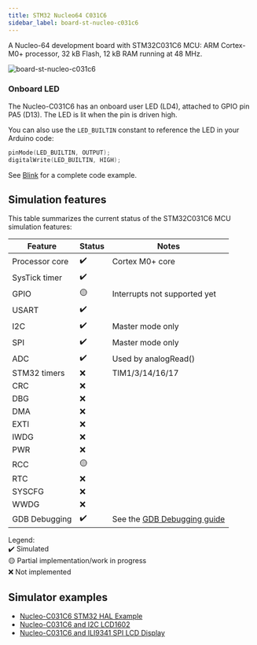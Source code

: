 ```yaml
---
title: STM32 Nucleo64 C031C6
sidebar_label: board-st-nucleo-c031c6
---
```


A Nucleo-64 development board with STM32C031C6 MCU: ARM Cortex-M0+ processor, 32 kB Flash, 12 kB RAM running at 48 MHz.

![board-st-nucleo-c031c6](https://raw.githubusercontent.com/wokwi/wokwi-boards/main/boards/st-nucleo-c031c6/board.svg)

### Onboard LED

The Nucleo-C031C6 has an onboard user LED (LD4), attached to GPIO pin PA5 (D13). The LED is lit when the pin is driven high.

You can also use the `LED_BUILTIN` constant to reference the LED in your Arduino code:

```cpp
pinMode(LED_BUILTIN, OUTPUT);
digitalWrite(LED_BUILTIN, HIGH);
```

See [Blink](https://wokwi.com/projects/365916265388374017) for a complete code example.

## Simulation features

This table summarizes the current status of the STM32C031C6 MCU simulation features:

| Feature        | Status | Notes                                           |
| -------------- | ------ | ----------------------------------------------- |
| Processor core | ✔️     | Cortex M0+ core                                 |
| SysTick timer  | ✔️     |                                                 |
| GPIO           | 🟡     | Interrupts not supported yet                    |
| USART          | ✔️     |                                                 |
| I2C            | ✔️     | Master mode only                                |
| SPI            | ✔️     | Master mode only                                |
| ADC            | ✔️     | Used by analogRead()                            |
| STM32 timers   | ❌     | TIM1/3/14/16/17                                 |
| CRC            | ❌     |                                                 |
| DBG            | ❌     |                                                 |
| DMA            | ❌     |                                                 |
| EXTI           | ❌     |                                                 |
| IWDG           | ❌     |                                                 |
| PWR            | ❌     |                                                 |
| RCC            | 🟡     |                                                 |
| RTC            | ❌     |                                                 |
| SYSCFG         | ❌     |                                                 |
| WWDG           | ❌     |                                                 |
| GDB Debugging  | ✔️     | See the [GDB Debugging guide](../gdb-debugging) |

Legend:  
✔️ Simulated  
🟡 Partial implementation/work in progress  
❌ Not implemented

## Simulator examples

- [Nucleo-C031C6 STM32 HAL Example](https://wokwi.com/projects/365551778332549121)
- [Nucleo-C031C6 and I2C LCD1602](https://wokwi.com/projects/365421666018061313)
- [Nucleo-C031C6 and ILI9341 SPI LCD Display](https://wokwi.com/projects/365549388158011393)
